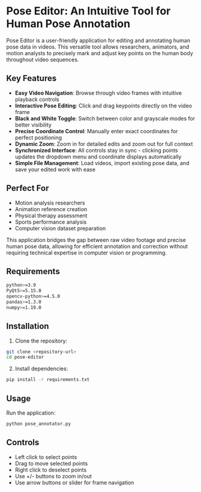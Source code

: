 # Pose Editor: An Intuitive Tool for Human Pose Annotation

Pose Editor is a user-friendly application for editing and annotating human pose data in videos. This versatile tool allows researchers, animators, and motion analysts to precisely mark and adjust key points on the human body throughout video sequences.

## Key Features

- **Easy Video Navigation**: Browse through video frames with intuitive playback controls
- **Interactive Pose Editing**: Click and drag keypoints directly on the video frame
- **Black and White Toggle**: Switch between color and grayscale modes for better visibility
- **Precise Coordinate Control**: Manually enter exact coordinates for perfect positioning
- **Dynamic Zoom**: Zoom in for detailed edits and zoom out for full context
- **Synchronized Interface**: All controls stay in sync - clicking points updates the dropdown menu and coordinate displays automatically
- **Simple File Management**: Load videos, import existing pose data, and save your edited work with ease

## Perfect For

- Motion analysis researchers
- Animation reference creation
- Physical therapy assessment
- Sports performance analysis
- Computer vision dataset preparation

This application bridges the gap between raw video footage and precise human pose data, allowing for efficient annotation and correction without requiring technical expertise in computer vision or programming.

## Requirements
```bash
python>=3.9
PyQt5>=5.15.0
opencv-python>=4.5.0
pandas>=1.3.0
numpy>=1.19.0
```

## Installation

1. Clone the repository:
```bash
git clone <repository-url>
cd pose-editor
```

2. Install dependencies:
```bash
pip install -r requirements.txt
```

## Usage

Run the application:
```bash
python pose_annotator.py
```

## Controls
- Left click to select points
- Drag to move selected points
- Right click to deselect points
- Use +/- buttons to zoom in/out
- Use arrow buttons or slider for frame navigation
